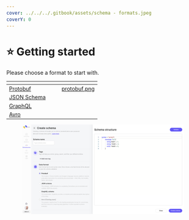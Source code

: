 ```yaml
---
cover: ../../../.gitbook/assets/schema - formats.jpeg
coverY: 0
---
```


# ⭐ Getting started

Please choose a format to start with.

<table data-card-size="large" data-view="cards"><thead><tr><th></th><th data-hidden></th><th data-hidden></th><th data-hidden data-type="files"></th></tr></thead><tbody><tr><td><a href="protobuf.md">Protobuf</a></td><td></td><td></td><td><a href="../../../.gitbook/assets/protobuf.png">protobuf.png</a></td></tr><tr><td><a href="json-schema.md">JSON Schema</a></td><td></td><td></td><td></td></tr><tr><td><a href="broken-reference">GraphQL</a></td><td></td><td></td><td></td></tr><tr><td><a href="avro.md">Avro</a></td><td></td><td></td><td></td></tr></tbody></table>

<figure><img src="../../../.gitbook/assets/Screen Shot 2023-01-23 at 22.27.23.png" alt=""><figcaption></figcaption></figure>
